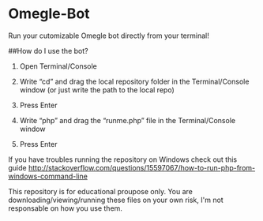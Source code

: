 # Omegle-Bot
Run your cutomizable Omegle bot directly from your terminal!

##How do I use the bot?

1. Open Terminal/Console

2. Write “cd” and drag the local repository folder in the Terminal/Console window (or just write the path to the local repo)

3. Press Enter

4. Write “php” and drag the “runme.php” file in the Terminal/Console window

5. Press Enter


If you have troubles running the repository on Windows check out this guide http://stackoverflow.com/questions/15597067/how-to-run-php-from-windows-command-line


This repository is for educational proupose only. You are downloading/viewing/running these files on your own risk, I'm not responsable on how you use them.



